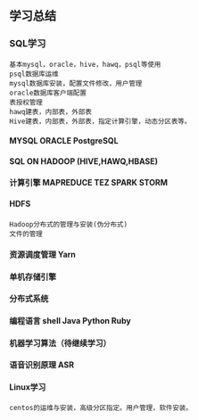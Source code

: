## 学习总结

### SQL学习
	
	基本mysql，oracle，hive，hawq，psql等使用
	psql数据库运维
	mysql数据库安装，配置文件修改，用户管理
	oracle数据库客户端配置
	表授权管理
	hawq建表，内部表，外部表
	Hive建表，内部表，外部表，指定计算引擎，动态分区表等。

#### MYSQL ORACLE  PostgreSQL 

#### SQL ON HADOOP (HIVE,HAWQ,HBASE)


#### 计算引擎 MAPREDUCE TEZ SPARK STORM

#### HDFS
	Hadoop分布式的管理与安装(伪分布式)
	文件的管理

#### 资源调度管理 Yarn

#### 单机存储引擎

#### 分布式系统

#### 编程语言 shell  Java Python Ruby

#### 机器学习算法（待继续学习）

#### 语音识别原理 ASR

#### Linux学习
	centos的运维与安装，高级分区指定。用户管理，软件安装。